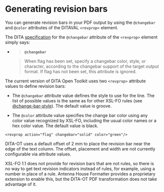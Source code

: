 # Generating revision bars

You can generate revision bars in your PDF output by using the `@changebar` and `@color` attributes of the DITAVAL `<revprop>` element.

The DITA [specification](http://docs.oasis-open.org/dita/dita/v1.3/errata02/os/complete/part3-all-inclusive/langRef/ditaval/ditaval-revprop.html#ditaval-revprop) for the `@changebar` attribute of the `<revprop>` element simply says:

-   > **`@changebar`**

    > When flag has been set, specify a changebar color, style, or character, according to the changebar support of the target output format. If flag has not been set, this attribute is ignored.


The current version of DITA Open Toolkit uses two `<revprop>` attribute values to define revision bars:

-   The `@changebar` attribute value defines the style to use for the line. The list of possible values is the same as for other XSL-FO rules \(see [@change-bar-style](http://www.w3.org/TR/xsl/#change-bar-style)\). The default value is groove.

-   The `@color` attribute value specifies the change bar color using any color value recognized by XSL-FO, including the usual color names or a hex color value. The default value is black.


```language-xml
<revprop action="flag" changebar="solid" color="green"/>
```

DITA-OT uses a default offset of 2 mm to place the revision bar near the edge of the text column. The offset, placement and width are not currently configurable via attribute values.

XSL-FO 1.1 does not provide for revision bars that are not rules, so there is no way to get text revision indicators instead of rules, for example, using a number in place of a rule. Antenna House Formatter provides a proprietary extension to enable this, but the DITA-OT PDF transformation does not take advantage of it.

